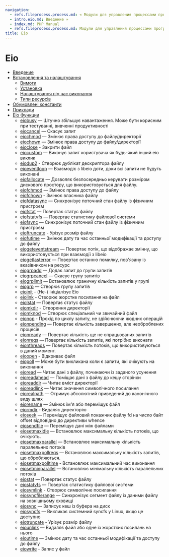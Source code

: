 ```yaml
---
navigation:
  - refs.fileprocess.process.md: « Модули для управления процессами программ
  - intro.eio.md: Введение »
  - index.md: PHP Manual
  - refs.fileprocess.process.md: Модули для управления процессами программ
title: Eio
---
```

# Eio

-   [Введение](intro.eio.md)
-   [Встановлення та налаштування](eio.setup.md)
    -   [Вимоги](eio.requirements.md)
    -   [Установка](eio.installation.md)
    -   [Налаштування під час виконання](eio.configuration.md)
    -   [Типи ресурсів](eio.resources.md)
-   [Обумовлені константи](eio.constants.md)
-   [Приклади](eio.examples.md)
-   [Eio Функции](ref.eio.md)
    -   [eiobusy](function.eio-busy.md) — Штучно збільшує навантаження. Може бути корисним при тестуванні, вивченні продуктивності
    -   [eiocancel](function.eio-cancel.md) — Скасує запит
    -   [eiochmod](function.eio-chmod.md) — Змінює права доступу до файлу/директорії
    -   [eiochown](function.eio-chown.md) — Змінює права доступу до файлу/директорії
    -   [eioclose](function.eio-close.md) - Закрити файл
    -   [eiocustom](function.eio-custom.md) — Виконує запит користувача як будь-який інший eio виклик
    -   [eiodup2](function.eio-dup2.md) - Створює дублікат дескриптора файлу
    -   [eioeventloop](function.eio-event-loop.md) — Взаємодіє з libeio доти, доки всі запити не будуть виконані
    -   [eiofallocate](function.eio-fallocate.md) — Дозволяє безпосередньо керувати розміром дискового простору, що використовується для файлу.
    -   [eiofchmod](function.eio-fchmod.md) — Змінює права доступу до файлу
    -   [eiofchown](function.eio-fchown.md) - Змінює власника файлу
    -   [eiofdatasync](function.eio-fdatasync.md) — Синхронізує поточний стан файлу із фізичним пристроєм
    -   [eiofstat](function.eio-fstat.md) — Повертає статус файлу
    -   [eiofstatvfs](function.eio-fstatvfs.md) — Повертає статистику файлової системи
    -   [eiofsync](function.eio-fsync.md) — Синхронізує поточний стан файлу із фізичним пристроєм
    -   [eioftruncate](function.eio-ftruncate.md) - Урізує розмір файлу
    -   [eiofutime](function.eio-futime.md) — Змінює дату та час останньої модифікації та доступу до файлу
    -   [eiogeteventstream](function.eio-get-event-stream.md) — Повертає потік, що відображає змінну, що використовується при взаємодії з libeio
    -   [eiogetlasterror](function.eio-get-last-error.md) — Повертає останню помилку, пов'язану із вказівником на ресурс
    -   [eiogrpadd](function.eio-grp-add.md) — Додає запит до групи запитів
    -   [eiogrpcancel](function.eio-grp-cancel.md) — Скасує групу запитів
    -   [eiogrplimit](function.eio-grp-limit.md) — Встановлює граничну кількість запитів у групі
    -   [eiogrp](function.eio-grp.md) — Створює групу запитів
    -   [eioinit](function.eio-init.md) - (Не-) ініціалізує Eio
    -   [eiolink](function.eio-link.md) - Створює жорстке посилання на файл
    -   [eiolstat](function.eio-lstat.md) — Повертає статус файлу
    -   [eiomkdir](function.eio-mkdir.md) - Створення директорії
    -   [eiomknod](function.eio-mknod.md) — Створює спеціальний чи звичайний файл
    -   [eionop](function.eio-nop.md) - Прохід по циклу запиту, не здійснюючи жодних операцій
    -   [eionpending](function.eio-npending.md) — Повертає кількість завершених, але необроблених процесів
    -   [eionready](function.eio-nready.md) — Повертає кількість ще не опрацьованих запитів
    -   [eionreqs](function.eio-nreqs.md) — Повертає кількість запитів, які потрібно виконати
    -   [eionthreads](function.eio-nthreads.md) — Повертає кількість потоків, що використовуються в даний момент.
    -   [eioopen](function.eio-open.md) - Відкриває файл
    -   [eiopoll](function.eio-poll.md) — Може бути викликана коли є запити, які очікують на виконання
    -   [eioread](function.eio-read.md) — Читає дані з файлу, починаючи із заданого усунення
    -   [eioreadahead](function.eio-readahead.md) — Поміщає дані з файлу до кешу сторінки
    -   [eioreaddir](function.eio-readdir.md) — Читає вміст директорії
    -   [eioreadlink](function.eio-readlink.md) — Читає значення символічного посилання
    -   [eiorealpath](function.eio-realpath.md) — Отримує абсолютний приведений до канонічного виду шлях
    -   [eiorename](function.eio-rename.md) — Змінює ім'я або переміщує файл
    -   [eiormdir](function.eio-rmdir.md) - Видаляє директорію
    -   [eioseek](function.eio-seek.md) — Переміщує файловий покажчик файлу fd на число байт offset відповідно до директиви whence
    -   [eiosendfile](function.eio-sendfile.md) — Переміщує дані між файлами
    -   [eiosetmaxidle](function.eio-set-max-idle.md) — Встановлює максимальну кількість потоків, що очікують.
    -   [eiosetmaxparallel](function.eio-set-max-parallel.md) — Встановлює максимальну кількість паралельних потоків
    -   [eiosetmaxpollreqs](function.eio-set-max-poll-reqs.md) — Встановлює максимальну кількість запитів, що обробляються.
    -   [eiosetmaxpolltime](function.eio-set-max-poll-time.md) - Встановлює максимальний час виконання
    -   [eiosetminparallel](function.eio-set-min-parallel.md) — Встановлює мінімальну кількість паралельних потоків
    -   [eiostat](function.eio-stat.md) — Повертає статус файлу
    -   [eiostatvfs](function.eio-statvfs.md) — Повертає статистику файлової системи
    -   [eiosymlink](function.eio-symlink.md) - Створює символічне посилання
    -   [eiosyncfilerange](function.eio-sync-file-range.md) — Синхронізує сегмент файлу із даними файлу на зовнішньому сховищі
    -   [eiosync](function.eio-sync.md) — Записує кеш із буфера на диск
    -   [eiosyncfs](function.eio-syncfs.md) — Викликає системний syncfs у Linux, якщо це доступно
    -   [eiotruncate](function.eio-truncate.md) - Урізує розмір файлу
    -   [eiounlink](function.eio-unlink.md) — Видаляє файл або одне із жорстких посилань на нього
    -   [eioutime](function.eio-utime.md) — Змінює дату та час останньої модифікації та доступу до файлу
    -   [eiowrite](function.eio-write.md) - Запис у файл

